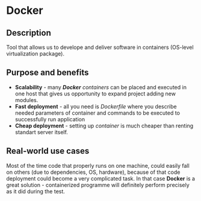 # Docker
## Description
Tool that allows us to develope and deliver software in containers (OS-level virtualization package).
## Purpose and benefits
  * __Scalability__ - many *__Docker__ containers* can be placed and executed in one host that gives us opportunity to expand project adding new modules.
  * __Fast deployment__ - all you need is _Dockerfile_ where you describe needed parameters of container and commands to be executed to successfully run application
  * __Cheap deployment__ - setting up _container_ is much cheaper than renting standart server itself.
## Real-world use cases
Most of the time code that properly runs on one machine, could easily fall on others (due to dependencies, OS, hardware), because of that code 
deployment could become a very complicated task. In that case __Docker__ is a great solution - containerized programme will definitely perform
precisely as it did during the test. 


